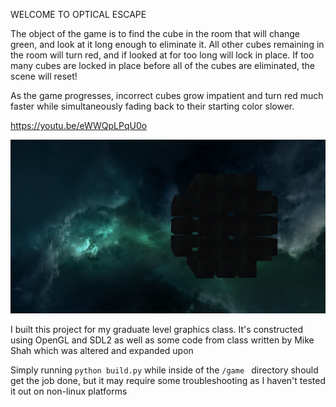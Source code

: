 WELCOME TO OPTICAL ESCAPE   

The object of the game is to find the cube in the room that will change green, and look at it long enough to eliminate it. All other cubes
remaining in the room will turn red, and if looked at for too long will lock in place. If too many cubes are locked in place before all of the cubes are
eliminated, the scene will reset!

As the game progresses, incorrect cubes grow impatient and turn red much faster while simultaneously fading back to their starting color slower.

https://youtu.be/eWWQpLPqU0o 

![Optical Escape Screenshot](/optical_escape.png)


I built this project for my graduate level graphics class. It's constructed using OpenGL and SDL2 as well as some code from class written by Mike Shah which was altered and expanded upon

Simply running `python build.py` while inside of the `/game ` directory should get the job done, but it may require some troubleshooting as I haven't tested it out on non-linux platforms